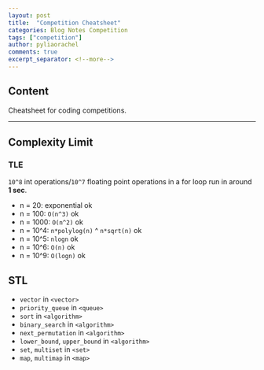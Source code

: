 ```yaml
---
layout: post
title:  "Competition Cheatsheet"
categories: Blog Notes Competition
tags: ["competition"]
author: pyliaorachel
comments: true
excerpt_separator: <!--more-->
---
```


## Content

Cheatsheet for coding competitions.

<!--more-->
---
## Complexity Limit

### TLE

`10^8` int operations/`10^7` floating point operations in a for loop run in around __1 sec__.

- n = 20: exponential ok
- n = 100: `O(n^3)` ok
- n = 1000: `O(n^2)` ok
- n = 10^4: `n*polylog(n)` ^ `n*sqrt(n)` ok
- n = 10^5: `nlogn` ok
- n = 10^6: `O(n)` ok
- n = 10^9: `O(logn)` ok

## STL

- `vector` in `<vector>`
- `priority_queue` in `<queue>`
- `sort` in `<algorithm>`
- `binary_search` in `<algorithm>`
- `next_permutation` in `<algorithm>`
- `lower_bound`, `upper_bound` in `<algorithm>`
- `set`, `multiset` in `<set>`
- `map`, `multimap` in `<map>`





















